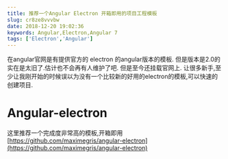 ```yaml
---
title: 推荐一个Angular Electron 开箱即用的项目工程模板
slug: cr8ze8vvvbw
date: 2018-12-20 19:02:36
keywords: Angular,Electron,Angular 7
tags: ['Electron','Angular']
---
```

在angular官网是有提供官方的 electron 的angular版本的模板.
但是版本是2.0的实在是太旧了.估计也不会再有人维护了吧.
但是至今还挂载官网上.
让很多新手,至少让我刚开始的时候误以为没有一个比较新的好用的electron的模板,可以快速的创建项目.

# Angular-electron
这里推荐一个完成度非常高的模板,开箱即用
[https://github.com/maximegris/angular-electron](https://github.com/maximegris/angular-electron)

